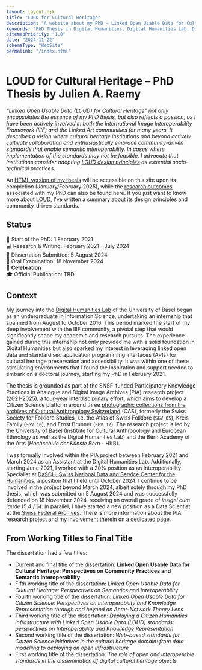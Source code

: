 ```yaml
---
layout: layout.njk
title: "LOUD for Cultural Heritage"
description: "A website about my PhD – Linked Open Usable Data for Cultural Heritage: Perspectives on Community Practices and Semantic Interoperability"
keywords: "PhD Thesis in Digital Humanities, Digital Humanities Lab, Dissertation titles, Citizen Science, Sinergia, SNSF, Julien A. Raemy, Cultural Anthropology Switzerland, Participatory Knowledge Practices in Analogue and Digital Image Archives"
sitemapPriority: "1.0"
date: "2024-11-22"
schemaType: "WebSite"
permalink: "/index.html"
---
```


# LOUD for Cultural Heritage – PhD Thesis by Julien A. Raemy

_“Linked Open Usable Data (LOUD) for Cultural Heritage" not only encapsulates the essence of my PhD thesis, but also reflects a passion, as I have been actively involved in both the International Image Interoperability Framework (IIIF) and the Linked Art communities for many years. It describes a vision where cultural heritage institutions and beyond actively cultivate collaboration and enthusiastically embrace community-driven standards that enable semantic interoperability. In cases where implementation of the standards may not be feasible, I advocate that institutions consider adopting [LOUD design principles](https://linked.art/loud) as essential socio-technical practices._

An [HTML version of my thesis](thesis.html) will be accessible on this site upon its completion (January/February 2025), while the [research outcomes](research.html) associated with my PhD can also be found here. If you just want to know more about [LOUD](loud.html), I've written a summary about its design principles and community-driven standards.

## Status
🌱 Start of the PhD: 1 February 2021 <br/>
💻 Research & Writing: February 2021 - July 2024 <br/>
📄 Dissertation Submitted: 5 August 2024  <br/>
🎤 Oral Examination: 18 November 2024  <br/>
🍾 **Celebration** <br/>
🎓  Official Publication: TBD

## Context

My journey into the [Digital Humanities Lab](https://dhlab.philhist.unibas.ch/) of the University of Basel began as an undergraduate in Information Science, undertaking an internship that spanned from August to October 2016. This period marked the start of my deep involvement with the IIIF community, a pivotal step that would significantly shape my academic and research pursuits. The experience gained during this internship not only provided me with a solid foundation in Digital Humanities but also sparked my interest in leveraging linked open data and standardised application programming interfaces (APIs) for cultural heritage preservation and accessibility. It was within one of these stimulating environments that I found the inspiration and support needed to embark on a doctoral journey, starting my PhD in February 2021.

The thesis is grounded as part of the SNSF-funded Participatory Knowledge Practices in Analogue and Digital Image Archives (PIA) research project (2021-2025), a four-year interdisciplinary effort, which aims to develop a Citizen Science platform around three [photographic collections from the archives of Cultural Anthropology Switzerland](https://archiv.sgv-sstp.ch/) (CAS), formerly the Swiss Society for Folklore Studies, i.e. the Atlas of Swiss Folklore (`SGV_05`), Kreis Family (`SGV_10`), and Ernst Brunner (`SGV_12`). The research project is led by the University of Basel (Institute for Cultural Anthropology and European Ethnology as well as the Digital Humanities Lab) and the Bern Academy of the Arts (_Hochschule der Künste Bern_ - HKB).

I was formally involved within the PIA project between February 2021 and March 2024 as an Assistant at the Digital Humanities Lab. Additionally, starting June 2021, I worked with a 20% position as an Interoperability Specialist at [DaSCH, Swiss National Data and Service Center for the Humanities](https://www.dasch.swiss/), a position that I held until October 2024. I continue to be involved in the project beyond March 2024, albeit solely through my PhD thesis, which was submitted on 5 August 2024 and was successfully defended on 18 November 2024, receiving an overall grade of _insigni cum laude_ (5.4 / 6). In parallel, I have started a new position as a Data Scientist at the [Swiss Federal Archives](https://www.bar.admin.ch). There is more information about the PIA research project and my involvement therein on [a dedicated page](pia.html).

## From Working Titles to Final Title

The dissertation had a few titles: 

- Current and final title of the dissertation: **Linked Open Usable Data for Cultural Heritage: Perspectives on Community Practices and Semantic Interoperability**
- Fifth working title of the dissertation: _Linked Open Usable Data for Cultural Heritage: Perspectives on Semantics and Interoperability_ 
- Fourth working title of the dissertation: _Linked Open Usable Data for Citizen Science: Perspectives on Interoperability and Knowledge Representation through and beyond an Actor-Network Theory Lens_
- Third working title of the dissertation: _Deploying a Citizen Humanities infrastructure with Linked Open Usable Data (LOUD) standards: perspectives on Interoperability and Knowledge Representation_
- Second working title of the dissertation: _Web-based standards for Citizen Science initiatives in the cultural heritage domain: from data modelling to deploying an open infrastructure_
- First working title of the dissertation: _The role of open and interoperable standards in the dissemination of digital cultural heritage objects_